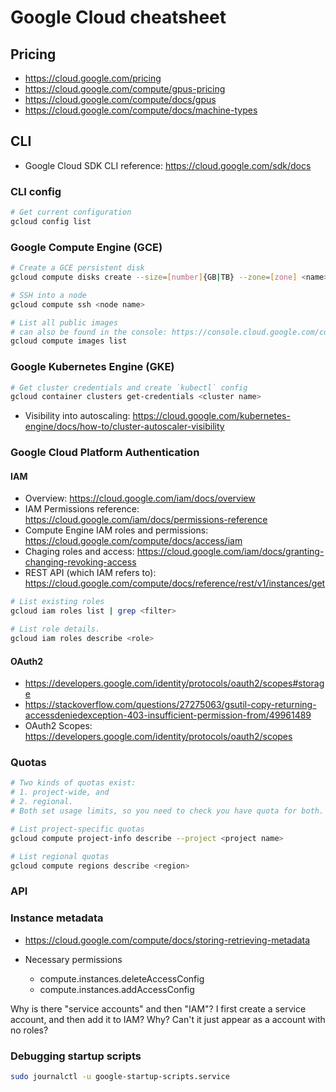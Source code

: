 # Google Cloud cheatsheet

## Pricing
- https://cloud.google.com/pricing
- https://cloud.google.com/compute/gpus-pricing
- https://cloud.google.com/compute/docs/gpus
- https://cloud.google.com/compute/docs/machine-types

## CLI

- Google Cloud SDK CLI reference: https://cloud.google.com/sdk/docs

### CLI config

```bash
# Get current configuration
gcloud config list
```

### Google Compute Engine (GCE)

```bash
# Create a GCE persistent disk
gcloud compute disks create --size=[number]{GB|TB} --zone=[zone] <name>

# SSH into a node
gcloud compute ssh <node name>

# List all public images
# can also be found in the console: https://console.cloud.google.com/compute/images?tab=images&imagessize=50
gcloud compute images list
```

### Google Kubernetes Engine (GKE)

```bash
# Get cluster credentials and create `kubectl` config
gcloud container clusters get-credentials <cluster name>

```

* Visibility into autoscaling: https://cloud.google.com/kubernetes-engine/docs/how-to/cluster-autoscaler-visibility

### Google Cloud Platform Authentication

#### IAM
- Overview: https://cloud.google.com/iam/docs/overview
- IAM Permissions reference: https://cloud.google.com/iam/docs/permissions-reference
- Compute Engine IAM roles and permissions: https://cloud.google.com/compute/docs/access/iam
- Chaging roles and access: https://cloud.google.com/iam/docs/granting-changing-revoking-access
- REST API (which IAM refers to): https://cloud.google.com/compute/docs/reference/rest/v1/instances/get

```bash
# List existing roles
gcloud iam roles list | grep <filter>

# List role details.
gcloud iam roles describe <role>
```

#### OAuth2
- https://developers.google.com/identity/protocols/oauth2/scopes#storage
- https://stackoverflow.com/questions/27275063/gsutil-copy-returning-accessdeniedexception-403-insufficient-permission-from/49961489
- OAuth2 Scopes: https://developers.google.com/identity/protocols/oauth2/scopes

### Quotas

```bash
# Two kinds of quotas exist:
# 1. project-wide, and
# 2. regional.
# Both set usage limits, so you need to check you have quota for both.

# List project-specific quotas
gcloud compute project-info describe --project <project name>

# List regional quotas
gcloud compute regions describe <region>
```

### API

### Instance metadata
- https://cloud.google.com/compute/docs/storing-retrieving-metadata

- Necessary permissions
  - compute.instances.deleteAccessConfig
  - compute.instances.addAccessConfig

Why is there "service accounts" and then "IAM"? I first create a service
account, and then add it to IAM? Why? Can't it just appear as a account with no
roles?

### Debugging startup scripts

```sh
sudo journalctl -u google-startup-scripts.service
```
